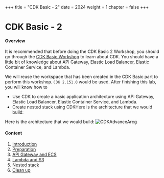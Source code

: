 +++
title = "CDK Basic - 2"
date = 2024
weight = 1
chapter = false
+++

# CDK Basic - 2

#### Overview
It is recommended that before doing the CDK Basic 2 Workshop, you should go through the [CDK Basic Workshop](https://000038.awsstudygroup.com/) to learn about CDK. You should have a little bit of knowledge about API Gateway, Elastic Load Balancer, Elastic Container Service, and Lambda.

We will reuse the workspace that has been created in the CDK Basic part to perform this workshop. `CDK 2.151.0` would be used. After finishing this lab, you will know how to

- Use CDK to create a basic application architecture using API Gateway, Elastic Load Balancer, Elastic Container Service, and Lambda.
- Create nested stack using CDKHere is the architecture that we would build:

Here is the architecture that we would build:
![CDKAdvanceArcg](/images/1-introduction/CDKAdvanceArch.png)

#### Content

1. [Introduction](1-create-new-aws-account/)
2. [Preparation](2-MFA-Setup-For-AWS-User-(root))
3. [API Gateway and ECS](3-create-admin-user-and-group/)
4. [Lambda and S3](4-verify-new-account/)
5. [Nested stack](4-verify-new-account/)
6. [Clean up](4-verify-new-account/)
<!-- need to remove parenthesis for path in Hugo 0.88.1 for Windows-->